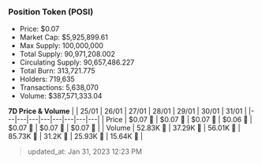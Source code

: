 
  ### Position Token (POSI)
  - Price: $0.07
  - Market Cap: $5,925,899.61
  - Max Supply: 100,000,000
  - Total Supply: 90,971,208.002
  - Circulating Supply: 90,657,486.227
  - Total Burn: 313,721.775
  - Holders: 719,635
  - Transactions: 5,638,070
  - Volume: $387,571,333.04

  **7D Price & Volume**
  | | 25&#x2F;01 | 26&#x2F;01 | 27&#x2F;01 | 28&#x2F;01 | 29&#x2F;01 | 30&#x2F;01 | 31&#x2F;01 |
  |---|---|---|---|---|---|---|---|
  | Price | $0.07 🔻 | $0.07 🔻 | $0.07 🔻 | $0.06 🔻 | $0.07 🚀 | $0.07 🔻 | $0.07 🔻 |
  | Volume | 52.83K 🔻 | 37.29K 🔻 | 56.01K 🚀 | 85.73K 🚀 | 31.2K 🔻 | 25.93K 🔻 | 15.64K 🔻 |

  > updated_at: Jan 31, 2023 12:23 PM
